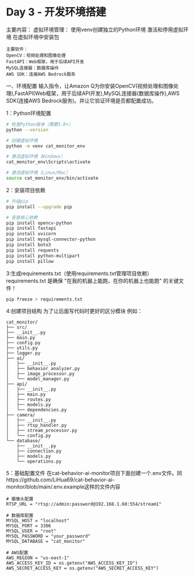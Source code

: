 # Day 3 - 开发环境搭建

主要内容：
    虚拟环境管理：
    使用venv创建独立的Python环境
    激活和停用虚拟环境
    在虚拟环境中安装包

    主要软件：
    OpenCV：视频处理和图像处理
    FastAPI：Web框架，用于后续API开发
    MySQL连接器：数据库操作
    AWS SDK：连接AWS Bedrock服务


一、环境配置
输入指令，让Amazon Q为你安装OpenCV(视频处理和图像处理),FastAPI(Web框架，用于后续API开发),MySQL连接器(数据库操作),AWS SDK(连接AWS Bedrock服务)。并让它验证环境是否都配置成功。

1：Python环境配置
```bash
# 检查Python版本（需要3.8+）
python --version

# 创建虚拟环境
python -m venv cat_monitor_env

# 激活虚拟环境（Windows）
cat_monitor_env\Scripts\activate

# 激活虚拟环境（Linux/Mac）
source cat_monitor_env/bin/activate
```

2：安装项目依赖
```bash
# 升级pip
pip install --upgrade pip

# 安装核心依赖
pip install opencv-python
pip install fastapi
pip install uvicorn
pip install mysql-connector-python
pip install boto3
pip install requests
pip install python-multipart
pip install pillow
```

3:生成requirements.txt（使用requirements.txt管理项目依赖）
requirements.txt 是确保 "在我的机器上能跑，在你的机器上也能跑" 的关键文件！

```bash
pip freeze > requirements.txt
```

4:创建项目结构
    为了让后面写代码时更好的区分模块
例如：
```
cat_monitor/
├── src/
├── __init__.py
├── main.py
├── config.py
├── utils.py
├── logger.py
├── ai/
│   ├── __init__.py
│   ├── behavior_analyzer.py
│   ├── image_processor.py
│   └── model_manager.py
├── api/
│   ├── __init__.py
│   ├── main.py
│   ├── routes.py
│   ├── models.py
│   └── dependencies.py
├── camera/
│   ├── __init__.py
│   ├── rtsp_handler.py
│   ├── stream_processor.py
│   └── config.py
└── database/
    ├── __init__.py
    ├── connection.py
    ├── models.py
    └── operations.py
```

5：基础配置文件
    在cat-behavior-ai-monitor项目下面创建一个.env文件。同https://github.com/LiHua69/cat-behavior-ai-monitor/blob/main/.env.example这样的文件内容
```
# 摄像头配置
RTSP_URL = "rtsp://admin:password@192.168.1.60:554/stream1"

# 数据库配置
MYSQL_HOST = "localhost"
MYSQL_PORT = 3306
MYSQL_USER = "root"
MYSQL_PASSWORD = "your_password"
MYSQL_DATABASE = "cat_monitor"

# AWS配置
AWS_REGION = "us-east-1"
AWS_ACCESS_KEY_ID = os.getenv("AWS_ACCESS_KEY_ID")
AWS_SECRET_ACCESS_KEY = os.getenv("AWS_SECRET_ACCESS_KEY")
```
